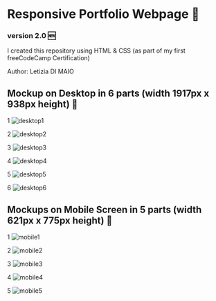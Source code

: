 # Responsive Portfolio Webpage 🚀

### version 2.0 🆕

I created this repository using HTML & CSS 
(as part of my first freeCodeCamp Certification) 

Author: Letizia DI MAIO

## Mockup on Desktop in 6 parts (width 1917px x 938px height) 📌

1
![desktop1](https://user-images.githubusercontent.com/109817389/236870027-8c33bcbd-04f8-432a-9433-6606fb4da560.JPG)

2
![desktop2](https://user-images.githubusercontent.com/109817389/236870266-e95c9cf5-3f09-4533-926c-ea9cd496569e.JPG)

3
![desktop3](https://user-images.githubusercontent.com/109817389/236870321-10a74d9f-52bf-4579-895b-50bc137a580c.JPG)

4
![desktop4](https://user-images.githubusercontent.com/109817389/236870674-634652ee-edf4-41d5-8b77-20513b860d82.JPG)

5
![desktop5](https://user-images.githubusercontent.com/109817389/236870741-d2169550-5fa9-4dbf-8493-8dee0a773340.JPG)

6
![desktop6](https://user-images.githubusercontent.com/109817389/236870790-e3856337-76d0-4622-aaad-1002b75cae22.JPG)

## Mockups on Mobile Screen in 5 parts (width 621px x 775px height) 📌

1
![mobile1](https://user-images.githubusercontent.com/109817389/236870949-668efe7d-9132-4903-8f34-0af3f3e802c6.JPG)

2
![mobile2](https://user-images.githubusercontent.com/109817389/236871007-409a6715-31ce-4004-9a92-84d5d8fe2747.JPG)

3
![mobile3](https://user-images.githubusercontent.com/109817389/236871055-3205b8f0-e2a1-42d0-9e5a-485e041f68a9.JPG)

4
![mobile4](https://user-images.githubusercontent.com/109817389/236871125-2495b599-db13-47db-9b0b-96cbc9d57226.JPG)

5
![mobile5](https://user-images.githubusercontent.com/109817389/236871259-c43ac9b0-9c9f-4048-96b8-aabe7144f4b4.JPG)

